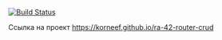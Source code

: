 [![Build Status](https://api.cirrus-ci.com/github/korneef/ra-42-router-crud.svg)](https://cirrus-ci.com/github/korneef/ra-42-router-crud)

Ссылка на проект https://korneef.github.io/ra-42-router-crud
